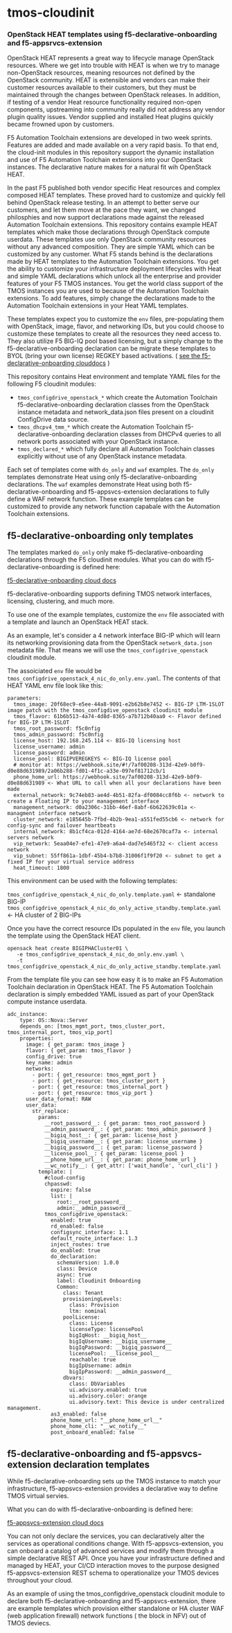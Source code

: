 # tmos-cloudinit
### OpenStack HEAT templates using f5-declarative-onboarding and f5-appsrvcs-extension ###

OpenStack HEAT represents a great way to lifecycle manage OpenStack resources. Where we get into trouble with HEAT is when we try to manage non-OpenStack resources, meaning resources not defined by the OpenStack community. HEAT is extensible and vendors can make their customer resources available to their customers, but they must be maintained through the changes between OpenStack releases. In addition, if testing of a vendor Heat resource functionality required non-open components, upstreaming into community really did not address any vendor plugin quality issues. Vendor supplied and installed Heat plugins quickly became frowned upon by customers.

F5 Automation Toolchain extensions are developed in two week sprints. Features are added and made available on a very rapid basis. To that end, the cloud-init modules in this repository support the dynamic installation and use of F5 Automation Toolchain extensions into your OpenStack instances. The declarative nature makes for a natural fit wih OpenStack HEAT.

In the past F5 published both vendor specific Heat resources and complex composed HEAT templates. These proved hard to customize and quickly fell behind OpenStack release testing. In an attempt to better serve our customers, and let them move at the pace they want, we changed philosphies and now support declarations made against the released Automation Toolchain extensions. This repository contains example HEAT templates which make those declarations through OpenStack compute userdata. These templates use only OpenStack community resources without any advanced composition. They are simple YAML which can be customized by any customer. What F5 stands behind is the declarations made by HEAT templates to the Automation Toolchain extensions. You get the ability to customize your infrastructure deployment lifecycles with Heat and simple YAML declarations which unlock all the enterprise and provider features of your F5 TMOS instances. You get the world class support of the TMOS instances you are used to because of the Automation Toolchain extensions. To add features, simply change the declarations made to the Automation Toolchain extensions in your Heat YAML templates.

These templates expect you to customize the `env` files, pre-populating them with OpenStack, image, flavor, and networking IDs, but you could choose to customize these templates to create all the resources they need access to. They also utilize F5 BIG-IQ pool based licensing, but a simply change to the f5-declarative-onboarding declaration can be migrate these templates to BYOL (bring your own license) REGKEY based activations. ( [see the f5-declarative-onboarding clouddocs](https://clouddocs.f5.com/products/extensions/f5-declarative-onboarding/latest/) )

This repository contains Heat environment and template YAML files for the following F5 cloudinit modules:

- `tmos_configdrive_openstack_*` which create the Automation Toolchain f5-declarative-onboarding declaration classes from the OpenStack instance metadata and network_data.json files present on a cloudinit ConfigDrive data source.
- `tmos_dhcpv4_tmm_*` which create the Automation Toolchain f5-declarative-onboarding declaration classes from DHCPv4 queries to all network ports associated with your OpenStack instance.
- `tmos_declared_*` which fully declare all Automation Toolchain classes explicitly without use of any OpenStack instance metadata.

Each set of templates come with `do_only` and `waf` examples. The `do_only` templates demonstrate Heat using only f5-declarative-onboarding declarations. The `waf` examples demonstrate Heat using both f5-declarative-onboarding and f5-appsvcs-extension declarations to fully define a WAF network function. These example templates can be customized to provide any network function capabale with the Automation Toolchain extensions.

## f5-declarative-onboarding only templates ###

The templates marked `do_only` only make f5-declarative-onboarding declarations through the F5 cloudinit modules. What you can do with f5-declarative-onboarding is defined here:

[f5-declarative-onboarding cloud docs](https://clouddocs.f5.com/products/extensions/f5-declarative-onboarding/latest/)

f5-declarative-onboarding supports defining TMOS network interfaces, licensing, clustering, and much more.

To use one of the example templates, customize the `env` file associated with a template and launch an OpenStack HEAT stack.

As an example, let's consider a 4 network interface BIG-IP which will learn its networking provisioning data from the OpenStack `network_data.json` metadata file. That means we will use the `tmos_configdrive_openstack` cloudinit module.

The assoiciated `env` file would be `tmos_configdrive_openstack_4_nic_do_only.env.yaml`. The contents of that HEAT YAML env file look like this:

```
parameters:
  tmos_image: 20f68ec9-e5ee-44a8-9091-e2b62b8e7452 <- BIG-IP LTM-1SLOT image patch with the tmos_configdive_openstack cloudinit module 
  tmos_flavor: 61b6b513-4a74-4d8d-8365-a7b712b40aa0 <- Flavor defined for BIG-IP LTM-1SLOT
  tmos_root_password: f5c0nfig
  tmos_admin_password: f5c0nfig
  license_host: 192.168.245.114 <- BIG-IQ licensing host
  license_username: admin
  license_password: admin
  license_pool: BIGIPVEREGKEYS <- BIG-IQ license pool 
  # monitor at: https://webhook.site/#!/7af00208-313d-42e9-b0f9-d0e88d631989/2a06b288-fd01-4f1c-a33e-097ef81712cb/1
  phone_home_url: https://webhook.site/7af00208-313d-42e9-b0f9-d0e88d631989 <- What URL to call when all your declarations have been made
  external_network: 9c74eb83-ae4d-4b51-82fa-df0084cc8f6b <- network to create a Floating IP to your management interface
  management_network: d0a2306c-31bb-46ef-8abf-6b622639c01a <- managment interface network
  cluster_network: e185645b-7fbd-4b2b-9ea1-a551fed55cb6 <- network for config-sync and failover heartbeats
  internal_network: 8b1cf4ca-012d-4164-ae7d-68e2670caf7a <- internal servers network 
  vip_network: 5eaa04e7-efe1-47e9-a6a4-dad7e5465f32 <- client access network
  vip_subnet: 55ff861a-1dbf-45b4-b7b8-31006f1f9f20 <- subnet to get a fixed IP for your virtual service address
  heat_timeout: 1800
```

This environment can be used with the following templates:

`tmos_configdrive_openstack_4_nic_do_only.template.yaml` <- standalone BIG-IP
`tmos_configdrive_openstack_4_nic_do_only_active_standby.template.yaml` <- HA cluster of 2 BIG-IPs

Once you have the correct resource IDs populated in the `env` file, you launch the template using the OpenStack HEAT client.

```
opensack heat create BIGIPHACluster01 \
   -e tmos_configdrive_openstack_4_nic_do_only.env.yaml \
   -t tmos_configdrive_openstack_4_nic_do_only_active_standby.template.yaml
```

From the template file you can see how easy it is to make an F5 Automation Toolchain declaration in OpenStack HEAT. The F5 Automation Toolchain declaration is simply embedded YAML issued as part of your OpenStack compute instance userdata.

```
adc_instance:
    type: OS::Nova::Server
    depends_on: [tmos_mgmt_port, tmos_cluster_port, tmos_internal_port, tmos_vip_port]
    properties:
      image: { get_param: tmos_image }
      flavor: { get_param: tmos_flavor }
      config_drive: true
      key_name: admin
      networks:
        - port: { get_resource: tmos_mgmt_port }
        - port: { get_resource: tmos_cluster_port }
        - port: { get_resource: tmos_internal_port }
        - port: { get_resource: tmos_vip_port }
      user_data_format: RAW
      user_data:
        str_replace:
          params:
            __root_password__: { get_param: tmos_root_password }
            __admin_password__: { get_param: tmos_admin_password }
            __bigiq_host__: { get_param: license_host }
            __bigiq_username__: { get_param: license_username }
            __bigiq_password__: { get_param: license_password }
            __license_pool__: { get_param: license_pool }
            __phone_home_url__: { get_param: phone_home_url }
            __wc_notify__: { get_attr: ['wait_handle', 'curl_cli'] }
          template: |
            #cloud-config
            chpasswd:
              expire: false
              list: |
                root:__root_password__
                admin:__admin_password__
            tmos_configdrive_openstack:
              enabled: true
              rd_enabled: false
              configsync_interface: 1.1
              default_route_interface: 1.3
              inject_routes: true
              do_enabled: true
              do_declaration:
                schemaVersion: 1.0.0
                class: Device
                async: true
                label: Cloudinit Onboarding
                Common:
                  class: Tenant
                  provisioningLevels:
                    class: Provision
                    ltm: nominal
                  poolLicense:
                    class: License
                    licenseType: licensePool
                    bigIqHost: __bigiq_host__
                    bigIqUsername: __bigiq_username__
                    bigIqPassword: __bigiq_password__
                    licensePool: __license_pool__
                    reachable: true
                    bigIpUsername: admin
                    bigIpPassword: __admin_password__
                  dbvars:
                    class: DbVariables
                    ui.advisory.enabled: true
                    ui.advisory.color: orange
                    ui.advisory.text: This device is under centralized management.
              as3_enabled: false
              phone_home_url: "__phone_home_url__"
              phone_home_cli: "__wc_notify__"
              post_onboard_enabled: false
```

## f5-declarative-onboarding and f5-appsvcs-extension declaration templates ###

While f5-declarative-onboarding sets up the TMOS instance to match your infrastructure, f5-appsvcs-extension provides a declarative way to define TMOS virtual servies. 

What you can do with f5-declarative-onboarding is defined here:

[f5-appsvcs-extension cloud docs](https://clouddocs.f5.com/products/extensions/f5-appsvcs-extension/latest/)

You can not only declare the services, you can declaratively alter the services as operational conditions change. With f5-appsvcs-extension, you can onboard a catalog of advanced services and modify them through a simple declarative REST API. Once you have your infrastructure defined and managed by HEAT, your CI/CD interaction moves to the purpose designed f5-appsvcs-extension REST schema to operationalize your TMOS devices throughout your cloud.

As an example of using the tmos_configdrive_openstack cloudinit module to declare both f5-declarative-onboarding and f5-appsvcs-extension, there are example templates which provision either standalone or HA cluster WAF (web application firewall) network functions ( the block in NFV) out of TMOS deviecs.



